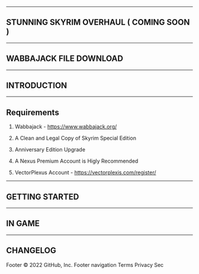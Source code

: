 ------------------------
STUNNING SKYRIM OVERHAUL ( COMING SOON )
------------------------
------------------------
 WABBAJACK FILE DOWNLOAD
------------------------


------------
INTRODUCTION
------------
------------
Requirements
------------
1. Wabbajack - https://www.wabbajack.org/

2. A Clean and Legal Copy of Skyrim Special Edition

3. Anniversary Edition Upgrade

4. A Nexus Premium Account is Higly Recommended

6. VectorPlexus Account - https://vectorplexis.com/register/

---------------
GETTING STARTED
---------------
-------
IN GAME
-------
---------
CHANGELOG
---------
Footer
© 2022 GitHub, Inc.
Footer navigation
Terms
Privacy
Sec
